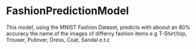 # FashionPredictionModel
This model, using the MNIST Fashion Dataset, predicts with aboout an 80% accuracy the name of the images of differny fashion items e.g T-Shirt/top, Trouser, Pullover, Dress, Coat, Sandal e.t.c
